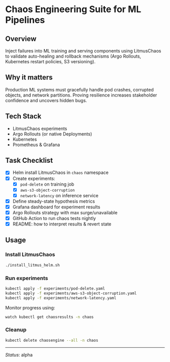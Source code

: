 # Chaos Engineering Suite for ML Pipelines

## Overview
Inject failures into ML training and serving components using LitmusChaos to validate auto-healing and rollback mechanisms (Argo Rollouts, Kubernetes restart policies, S3 versioning).

## Why it matters
Production ML systems must gracefully handle pod crashes, corrupted objects, and network partitions. Proving resilience increases stakeholder confidence and uncovers hidden bugs.

## Tech Stack
* LitmusChaos experiments
* Argo Rollouts (or native Deployments)
* Kubernetes
* Prometheus & Grafana

## Task Checklist
- [x] Helm install LitmusChaos in `chaos` namespace
- [x] Create experiments:
  - [x] `pod-delete` on training job
  - [x] `aws-s3-object-corruption`
  - [x] `network-latency` on inference service
- [x] Define steady-state hypothesis metrics
- [x] Grafana dashboard for experiment results
- [x] Argo Rollouts strategy with max surge/unavailable
- [x] GitHub Action to run chaos tests nightly
- [x] README: how to interpret results & revert state

## Usage
### Install LitmusChaos
```bash
./install_litmus_helm.sh
```

### Run experiments
```bash
kubectl apply -f experiments/pod-delete.yaml
kubectl apply -f experiments/aws-s3-object-corruption.yaml
kubectl apply -f experiments/network-latency.yaml
```

Monitor progress using:
```bash
watch kubectl get chaosresults -n chaos
```

### Cleanup
```bash
kubectl delete chaosengine --all -n chaos
```

---
*Status*: alpha
